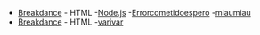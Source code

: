 - [Breakdance](https://breakdance.github/) - HTML
-[Node.js](https://nodejs.org)
-[Errorcometidoespero](https://www.lego.com/en-us/notfound)
-[miaumiau](https://travis-ci.org/joemccann/dillinger.svg?branch=master)
- [Breakdance](https://breakdance.github.io/breakdance) - HTML
-[varivar](https://www.crehana.com/cl/blog/desarrollo-web/ejemplos-paginas-de-error-404/)